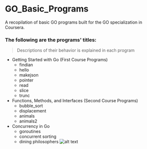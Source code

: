 # GO_Basic_Programs
A recopilation of basic GO programs built for the GO specialization in Coursera.

### The following are the programs' titles:
> Descriptions of their behavior is explained in each program

- Getting Started with Go (First Course Programs)
    - findian
    - hello
    - makejson
    - pointer
    - read
    - slice 
    - trunc
- Functions, Methods, and Interfaces (Second Course Programs)
    - bubble_sort
    - displacement
    - animals
    - animals2
- Concurrency in Go
    - goroutines
    - concurrent sorting
    - dining philosophers
![alt text](https://1.bp.blogspot.com/-J_7Dq7ovbwQ/XmFfXD2wAmI/AAAAAAAAr6I/6_sUNbgsrsofNg7xoIrJndN1xida3XdDwCLcBGAsYHQ/s1600/Golang.png)
